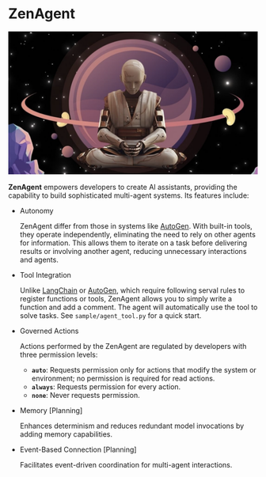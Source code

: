 # ZenAgent

![alt text](./asset/image.png)


**ZenAgent** empowers developers to create AI assistants, providing the capability to build sophisticated multi-agent systems. Its features include:

- Autonomy

  ZenAgent differ from those in systems like [AutoGen](https://microsoft.github.io/autogen/0.2/). With built-in tools, they operate independently, eliminating the need to rely on other agents for information. This allows them to iterate on a task before delivering results or involving another agent, reducing unnecessary interactions and agents.

- Tool Integration

  Unlike [LangChain](https://python.langchain.com/docs/how_to/custom_tools/) or [AutoGen](https://microsoft.github.io/autogen/0.2/docs/tutorial/tool-use/), which require following serval rules to register functions or tools, ZenAgent allows you to simply write a function and add a comment. The agent will automatically use the tool to solve tasks. See `sample/agent_tool.py` for a quick start.

- Governed Actions

  Actions performed by the ZenAgent are regulated by developers with three permission levels:  
  - **`auto`**: Requests permission only for actions that modify the system or environment; no permission is required for read actions.  
  - **`always`**: Requests permission for every action.  
  - **`none`**: Never requests permission.  

- Memory [Planning]  

  Enhances determinism and reduces redundant model invocations by adding memory capabilities.

- Event-Based Connection [Planning]

  Facilitates event-driven coordination for multi-agent interactions.